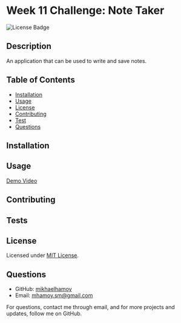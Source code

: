 
# Week 11 Challenge: Note Taker

![License Badge](https://img.shields.io/badge/license-MIT-green)  
    
## Description
  
An application that can be used to write and save notes.

## Table of Contents
  
* [Installation](#installation)
* [Usage](#usage)
* [License](#license)
* [Contributing](#contributing)
* [Test](#tests)
* [Questions](#questions)
  
## Installation 
  
## Usage 

[Demo Video](https://youtu.be/4bdxsyYRydI)

## Contributing 
 
## Tests 
     
## License

Licensed under [MIT License](./LICENSE).
    
## Questions
   
* GitHub: [mikhaelhamoy](https://github.com/mikhaelhamoy)
* Email: [mhamoy.sm@gmail.com](mailto:mhamoy.sm@gmail.com)

For questions, contact me through email, and for more projects and updates, follow me on GitHub.
